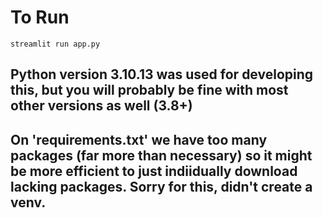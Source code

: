# To Run
`streamlit run app.py`

## Python version 3.10.13 was used for developing this, but you will probably be fine with most other versions as well (3.8+)
## On 'requirements.txt' we have too many packages (far more than necessary) so it might be more efficient to just indiidually download lacking packages. Sorry for this, didn't create a venv.



